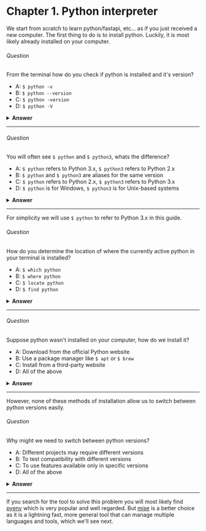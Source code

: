 # Chapter 1. Python interpreter

We start from scratch to learn python/fastapi, etc... as if you just received a new computer. The first thing to do is to install python. Luckily, it is most likely already installed on your computer.

###### Question

From the terminal how do you check if python is installed and it's version?

- A: `$ python -v`
- B: `$ python --version`
- C: `$ python -version`
- D: `$ python -V`

<details><summary><b>Answer</b></summary>
<p>

#### Answer: B

</p>
</details>

---

###### Question

You will often see `$ python` and `$ python3`, whats the difference?

- A: `$ python` refers to Python 3.x, `$ python3` refers to Python 2.x
- B: `$ python` and `$ python3` are aliases for the same version
- C: `$ python` refers to Python 2.x, `$ python3` refers to Python 3.x
- D: `$ python` is for Windows, `$ python3` is for Unix-based systems

<details><summary><b>Answer</b></summary>
<p>

#### Answer: C

</p>
</details>

---

For simplicity we will use `$ python` to refer to Python 3.x in this guide.

###### Question

How do you determine the location of where the currently active python in your terminal is installed?

- A: `$ which python`
- B: `$ where python`
- C: `$ locate python`
- D: `$ find python`

<details><summary><b>Answer</b></summary>
<p>

#### Answer: A

</p>
</details>

---

###### Question

Suppose python wasn't installed on your computer, how do we install it?

- A: Download from the official Python website
- B: Use a package manager like `$ apt` or `$ brew`
- C: Install from a third-party website
- D: All of the above

<details><summary><b>Answer</b></summary>
<p>

#### Answer: D

All of these methods are valid depending on your OS.

</p>
</details>

---

However, none of these methods of installation allow us to switch between python versions easily.

###### Question

Why might we need to switch between python versions?

- A: Different projects may require different versions
- B: To test compatibility with different versions
- C: To use features available only in specific versions
- D: All of the above

<details><summary><b>Answer</b></summary>
<p>

#### Answer: D

</p>
</details>

---

If you search for the tool to solve this problem you will most likely find [pyenv](https://github.com/pyenv/pyenv) which is very popular and well regarded. But [mise](https://github.com/jdx/mise?tab=readme-ov-file#what-is-it) is a better choice as it is a lightning fast, more general tool that can manage multiple languages and tools, which we'll see next.

